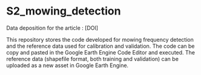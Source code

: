 # S2_mowing_detection
Data deposition for the article : [DOI]

This repository stores the code developed for mowing frequency detection and the reference data used for calibration and validation. 
The code can be copy and pasted in the Google Earth Engine Code Editor and executed.
The reference data (shapefile format, both training and validation) can be uploaded as a new asset in Google Earth Engine. 
